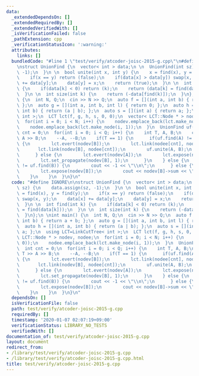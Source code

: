 ```yaml
---
data:
  _extendedDependsOn: []
  _extendedRequiredBy: []
  _extendedVerifiedWith: []
  _isVerificationFailed: false
  _pathExtension: cpp
  _verificationStatusIcon: ':warning:'
  attributes:
    links: []
  bundledCode: "#line 1 \"test/verify/atcoder-joisc-2015-g.cpp\"\n#define IGNORE\n\
    \nstruct UnionFind {\n  vector< int > data;\n \n  UnionFind(int sz) {\n    data.assign(sz,\
    \ -1);\n  }\n \n  bool unite(int x, int y) {\n    x = find(x), y = find(y);\n\
    \    if(x == y) return (false);\n    if(data[x] > data[y]) swap(x, y);\n    data[x]\
    \ += data[y];\n    data[y] = x;\n    return (true);\n  }\n \n  int find(int k)\
    \ {\n    if(data[k] < 0) return (k);\n    return (data[k] = find(data[k]));\n\
    \  }\n \n  int size(int k) {\n    return (-data[find(k)]);\n  }\n};\n \nint main()\
    \ {\n  int N, Q;\n  cin >> N >> Q;\n  auto f = [](int a, int b) { return a + b;\
    \ };\n  auto g = [](int a, int b, int l) { return 0; };\n  auto h = [](int a,\
    \ int b) { return (a | b); };\n  auto s = [](int a) { return a; };\n  using LCT=LinkCutTree<\
    \ int >;\n  LCT lct(f, g, h, s, 0, 0);\n  vector< LCT::Node * > nodev, nodee;\n\
    \  for(int i = 0; i < N; i++) {\n    nodev.emplace_back(lct.make_node(i, 0));\n\
    \    nodee.emplace_back(lct.make_node(i, 1));\n  }\n  UnionFind uf(N);\n  int\
    \ cnt = 0;\n  for(int i = 0; i < Q; i++) {\n    int T, A, B;\n    cin >> T >>\
    \ A >> B;\n    --A, --B;\n    if(T == 1) {\n      if(uf.find(A) != uf.find(B))\
    \ {\n        lct.evert(nodev[B]);\n        lct.link(nodee[cnt], nodev[A]);\n \
    \       lct.link(nodev[B], nodee[cnt]);\n        uf.unite(A, B);\n        ++cnt;\n\
    \      } else {\n        lct.evert(nodev[A]);\n        lct.expose(nodev[B]);\n\
    \        lct.set_propagate(nodev[B], 1);\n      }\n    } else {\n      if(uf.find(A)\
    \ != uf.find(B)) {\n        cout << -1 << \"\\n\";\n      } else {\n        lct.evert(nodev[A]);\n\
    \        lct.expose(nodev[B]);\n        cout << nodev[B]->sum << \"\\n\";\n  \
    \    }\n    }\n  }\n}\n"
  code: "#define IGNORE\n\nstruct UnionFind {\n  vector< int > data;\n \n  UnionFind(int\
    \ sz) {\n    data.assign(sz, -1);\n  }\n \n  bool unite(int x, int y) {\n    x\
    \ = find(x), y = find(y);\n    if(x == y) return (false);\n    if(data[x] > data[y])\
    \ swap(x, y);\n    data[x] += data[y];\n    data[y] = x;\n    return (true);\n\
    \  }\n \n  int find(int k) {\n    if(data[k] < 0) return (k);\n    return (data[k]\
    \ = find(data[k]));\n  }\n \n  int size(int k) {\n    return (-data[find(k)]);\n\
    \  }\n};\n \nint main() {\n  int N, Q;\n  cin >> N >> Q;\n  auto f = [](int a,\
    \ int b) { return a + b; };\n  auto g = [](int a, int b, int l) { return 0; };\n\
    \  auto h = [](int a, int b) { return (a | b); };\n  auto s = [](int a) { return\
    \ a; };\n  using LCT=LinkCutTree< int >;\n  LCT lct(f, g, h, s, 0, 0);\n  vector<\
    \ LCT::Node * > nodev, nodee;\n  for(int i = 0; i < N; i++) {\n    nodev.emplace_back(lct.make_node(i,\
    \ 0));\n    nodee.emplace_back(lct.make_node(i, 1));\n  }\n  UnionFind uf(N);\n\
    \  int cnt = 0;\n  for(int i = 0; i < Q; i++) {\n    int T, A, B;\n    cin >>\
    \ T >> A >> B;\n    --A, --B;\n    if(T == 1) {\n      if(uf.find(A) != uf.find(B))\
    \ {\n        lct.evert(nodev[B]);\n        lct.link(nodee[cnt], nodev[A]);\n \
    \       lct.link(nodev[B], nodee[cnt]);\n        uf.unite(A, B);\n        ++cnt;\n\
    \      } else {\n        lct.evert(nodev[A]);\n        lct.expose(nodev[B]);\n\
    \        lct.set_propagate(nodev[B], 1);\n      }\n    } else {\n      if(uf.find(A)\
    \ != uf.find(B)) {\n        cout << -1 << \"\\n\";\n      } else {\n        lct.evert(nodev[A]);\n\
    \        lct.expose(nodev[B]);\n        cout << nodev[B]->sum << \"\\n\";\n  \
    \    }\n    }\n  }\n}\n"
  dependsOn: []
  isVerificationFile: false
  path: test/verify/atcoder-joisc-2015-g.cpp
  requiredBy: []
  timestamp: '2020-01-07 02:07:19+09:00'
  verificationStatus: LIBRARY_NO_TESTS
  verifiedWith: []
documentation_of: test/verify/atcoder-joisc-2015-g.cpp
layout: document
redirect_from:
- /library/test/verify/atcoder-joisc-2015-g.cpp
- /library/test/verify/atcoder-joisc-2015-g.cpp.html
title: test/verify/atcoder-joisc-2015-g.cpp
---
```

